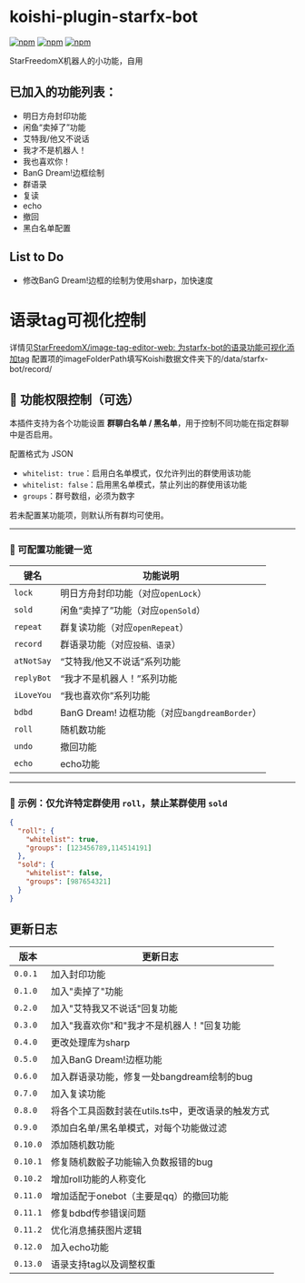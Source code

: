 # koishi-plugin-starfx-bot

[![npm](https://img.shields.io/npm/v/koishi-plugin-starfx-bot?style=flat-square)](https://www.npmjs.com/package/koishi-plugin-starfx-bot) [![npm](https://img.shields.io/npm/l/koishi-plugin-starfx-bot?style=flat-square)](https://www.npmjs.com/package/koishi-plugin-starfx-bot) [![npm](https://img.shields.io/npm/dt/koishi-plugin-starfx-bot?style=flat-square)](https://www.npmjs.com/package/koishi-plugin-starfx-bot)

StarFreedomX机器人的小功能，自用

## 已加入的功能列表：

* 明日方舟封印功能
* 闲鱼“卖掉了”功能
* 艾特我/他又不说话
* 我才不是机器人！
* 我也喜欢你！
* BanG Dream!边框绘制
* 群语录
* 复读
* echo
* 撤回
* 黑白名单配置

## List to Do

* 修改BanG Dream!边框的绘制为使用sharp，加快速度

# 语录tag可视化控制

详情见[StarFreedomX/image-tag-editor-web: 为starfx-bot的语录功能可视化添加tag](https://github.com/StarFreedomX/image-tag-editor-web)
配置项的imageFolderPath填写Koishi数据文件夹下的/data/starfx-bot/record/

## 🔧 功能权限控制（可选）

本插件支持为各个功能设置 **群聊白名单 / 黑名单**，用于控制不同功能在指定群聊中是否启用。

配置格式为 JSON

- `whitelist: true`：启用白名单模式，仅允许列出的群使用该功能
- `whitelist: false`：启用黑名单模式，禁止列出的群使用该功能
- `groups`：群号数组，必须为数字

若未配置某功能项，则默认所有群均可使用。

---

### 📌 可配置功能键一览


| 键名       | 功能说明                                      |
| ---------- | --------------------------------------------- |
| `lock`     | 明日方舟封印功能（对应`openLock`）            |
| `sold`     | 闲鱼“卖掉了”功能（对应`openSold`）          |
| `repeat`   | 群复读功能（对应`openRepeat`）                |
| `record`   | 群语录功能（对应`投稿、语录`）                |
| `atNotSay` | “艾特我/他又不说话”系列功能                 |
| `replyBot` | “我才不是机器人！”系列功能                  |
| `iLoveYou` | “我也喜欢你”系列功能                        |
| `bdbd`     | BanG Dream! 边框功能（对应`bangdreamBorder`） |
| `roll`     | 随机数功能                                    |
| `undo`     | 撤回功能                                      |
| `echo`     | echo功能                                      |

---

### 🧪 示例：仅允许特定群使用 `roll`，禁止某群使用 `sold`

```json
{
  "roll": {
    "whitelist": true,
    "groups": [123456789,114514191]
  },
  "sold": {
    "whitelist": false,
    "groups": [987654321]
  }
}
```

## 更新日志


| 版本     | 更新日志                                           |
| -------- | -------------------------------------------------- |
| `0.0.1`  | 加入封印功能                                       |
| `0.1.0`  | 加入"卖掉了"功能                                   |
| `0.2.0`  | 加入"艾特我又不说话"回复功能                       |
| `0.3.0`  | 加入"我喜欢你"和"我才不是机器人！"回复功能         |
| `0.4.0`  | 更改处理库为sharp                                  |
| `0.5.0`  | 加入BanG Dream!边框功能                            |
| `0.6.0`  | 加入群语录功能，修复一处bangdream绘制的bug         |
| `0.7.0`  | 加入复读功能                                       |
| `0.8.0`  | 将各个工具函数封装在utils.ts中，更改语录的触发方式 |
| `0.9.0`  | 添加白名单/黑名单模式，对每个功能做过滤            |
| `0.10.0` | 添加随机数功能                                     |
| `0.10.1` | 修复随机数骰子功能输入负数报错的bug                |
| `0.10.2` | 增加roll功能的人称变化                             |
| `0.11.0` | 增加适配于onebot（主要是qq）的撤回功能             |
| `0.11.1` | 修复bdbd传参错误问题                               |
| `0.11.2` | 优化消息捕获图片逻辑                               |
| `0.12.0` | 加入echo功能                                       |
| `0.13.0` | 语录支持tag以及调整权重                            |
